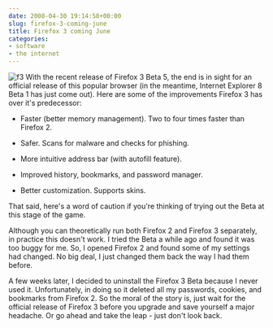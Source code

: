 ```yaml
---
date: 2008-04-30 19:14:58+00:00
slug: firefox-3-coming-june
title: Firefox 3 coming June
categories:
- software
- the internet
---
```


![f3](http://wordbit.freehostia.com/wp-content/uploads/2008/04/f3.jpg) With the recent release of Firefox 3 Beta 5, the end is in sight for an official release of this popular browser (in the meantime, Internet Explorer 8 Beta 1 has just come out). Here are some of the improvements Firefox 3 has over it's predecessor:

 

  
  * Faster (better memory management). Two to four times faster than Firefox 2.
   
  * Safer. Scans for malware and checks for phishing.
   
  * More intuitive address bar (with autofill feature).
   
  * Improved history, bookmarks, and password manager.
   
  * Better customization. Supports skins.
 

That said, here's a word of caution if you're thinking of trying out the Beta at this stage of the game.


<!-- more -->
  

Although you can theoretically run both Firefox 2 and Firefox 3 separately, in practice this doesn't work. I tried the Beta a while ago and found it was too buggy for me. So, I opened Firefox 2 and found some of my settings had changed. No big deal, I just changed them back the way I had them before.

 

A few weeks later, I decided to uninstall the Firefox 3 Beta because I never used it. Unfortunately, in doing so it deleted all my passwords, cookies, and bookmarks from Firefox 2. So the moral of the story is, just wait for the official release of Firefox 3 before you upgrade and save yourself a major headache. Or go ahead and take the leap - just don't look back.
